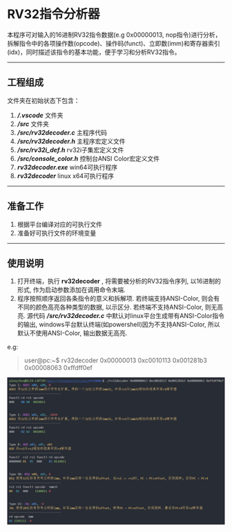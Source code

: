 # RV32指令分析器

本程序可对输入的16进制RV32指令数据(e.g 0x00000013, nop指令)进行分析，拆解指令中的各项操作数(opcode)、操作码(funct)、立即数(imm)和寄存器索引(idx)，同时描述该指令的基本功能，便于学习和分析RV32指令。

---

## 工程组成

文件夹在初始状态下包含：

1. ***/.vscode***               文件夹
2. ***/src***                   文件夹
3. ***/src/rv32decoder.c***     主程序代码
4. ***/src/rv32decoder.h***     主程序宏定义文件
5. ***/src/rv32i_def.h***       rv32i子集宏定义文件
6. ***/src/console_color.h***   控制台ANSI Color宏定义文件
7. ***rv32decoder.exe***        win64可执行程序
8. ***rv32decoder***            linux x64可执行程序

---

## 准备工作

1. 根据平台编译对应的可执行文件
2. 准备好可执行文件的环境变量

---

## 使用说明

1. 打开终端，执行 **rv32decoder** , 将需要被分析的RV32指令序列, 以16进制的形式, 作为启动参数添加在调用命令末端.
2. 程序按照顺序返回各条指令的意义和拆解项. 若终端支持ANSI-Color, 则会有不同的颜色高亮各种类型的数据, 以示区分. 若终端不支持ANSI-Color, 则无高亮. 源代码 ***/src/rv32decoder.c*** 中默认对linux平台生成带有ANSI-Color指令的输出, windows平台默认终端(如powershell)因为不支持ANSI-Color, 所以默认不使用ANSI-Color, 输出数据无高亮.

e.g:
> user@pc:~$ rv32decoder 0x00000013 0xc0010113 0x001281b3 0x00008063 0xffdff0ef

![image](https://github.com/AlexYzhov/rv32dec/blob/master/example.png)

